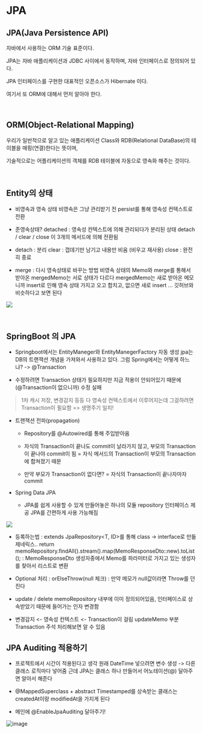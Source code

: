 # JPA

## JPA(Java Persistence API)

자바에서 사용하는 ORM 기술 표준이다.

JPA는 자바 애플리케이션과 JDBC 사이에서 동작하며, 자바 인터페이스로 정의되어 있다.

JPA 인터페이스를 구현한 대표적인 오픈소스가 Hibernate 이다.

여기서 또 ORM에 대해서 먼저 알아야 한다.

<br/>

## ORM(Object-Relational Mapping)

우리가 일반적으로 알고 있는 애플리케이션 Class와 RDB(Relational DataBase)의 테이블을 매핑(연결)한다는 뜻이며, 

기술적으로는 어플리케이션의 객체를 RDB 테이블에 자동으로 영속화 해주는 것이다.

<br/>

## Entity의 상태

- 비영속과 영속 상태
비영속은 그냥 관리받기 전
persist를 통해 영속성 컨텍스트로 전환

- 준영속상태?
detached : 영속성 컨텍스트에 의해 관리되다가 분리된 상태
detach / clear / close 이 3개의 메서드에 의해 전환됨

- detach : 분리
clear : 껍데기만 남기고 내용만 비움 (비우고 재사용)
close : 완전히 종료

- merge : 다시 영속상태로 바꾸는 방법
비영속 상태의 Memo와 
merge를 통해서 받아온 mergedMemo는 서로 상태가 다르다
mergedMemo는 새로 받아온 메모니까 insert로 인해 영속 상태
가지고 오고 합치고, 없으면 새로 insert ... 깃허브와 비슷하다고 보면 된다

![](https://velog.velcdn.com/images/wkdehf217/post/5f288ffb-9b18-462c-9d12-7bca59a1cfd4/image.png)

<br/>

## SpringBoot 의 JPA

- Springboot에서는 EntityManeger와 EntityManegerFactory 자동 생성
jpa는 DB의 트랜잭션 개념을 가져와서 사용하고 있다.
그럼 Spring에서는 어떻게 하느냐?
-> @Transaction

- 수정하려면 Transaction 상태가 필요하지만 지금 적용이 안되어있기 때문에 (@Transaction이 없으니까) 수정 실패

 > 1차 캐시 저장, 변경감지 등등 다 영속성 컨텍스트에서 이루어지는데 그걸하려면 Transaction이 필요함 => 생명주기 일치!

- 트랜잭션 전파(propagation)

  - Repository를 @Autowired를 통해 주입받아옴

  - 자식의 Transaction이 끝나도 commit이 날라가지 않고, 부모의 Transaction이 끝나야 commit이 됨
    = 자식 메서드의 Transaction이 부모의 Transaction에 합쳐졌기 때문

  - 만약 부모가 Transaction이 없다면?
= 자식의 Transaction이 끝나자마자 commit


- Spring Data JPA

  + JPA를 쉽게 사용할 수 있게 만들어놓은 하나의 모듈
repository 인터페이스 제공
JPA를 간편하게 사용 가능해짐

![](https://velog.velcdn.com/images/wkdehf217/post/35527d95-8100-417c-a97c-2f36036da089/image.png)


+ 등록하는법 : extends JpaRepository<T, ID>를 통해 class -> interface로 만듦
제네릭스..
return memoRepository.findAll().stream().map(MemoResponseDto::new).toList();
: MemoResponseDto 생성자중에서 Memo를 파라미터로 가지고 있는 생성자를 찾아서 리스트로 변환

+ Optional 처리 : orElseThrow(null 체크) 
: 만약 메모가 null값이라면 Throw를 던진다

+ update / delete
memoRepository 내부에 이미 정의되어있음, 인터페이스로 상속받았기 때문에
들어가는 인자 변경함

+ 변경감지 <- 영속성 컨텍스트 <- Transaction이 걸림
updateMemo 부분 Transaction 주석 처리해보면 알 수 있음


## JPA Auditing 적용하기

  + 프로젝트에서 시간이 적용된다고 생각
원래 DateTime 넣으려면 변수 생성 -> 다른 클래스 로직마다 넣어줌
근데 JPA는 클래스 하나 만들어서 어노테이션(@) 달아주면 알아서 해준다

  + @MappedSuperclass + abstract
Timestamped를 상속받는 클래스는 createdAt이랑 modifiedAt을 가지게 된다

  + 메인에 @EnableJpaAuditing 달아주기!
  
![image](https://github.com/wkdehf217/TIL/assets/45251507/3f99fc59-75dd-4555-8ca9-d0e75bb1cd97)
